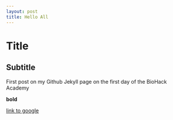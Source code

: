 ```yaml
---
layout: post
title: Hello All
---
```


# Title

## Subtitle

First post on my Github Jekyll page on the first day of the BioHack Academy

**bold**

[link to google](www.google.com)
